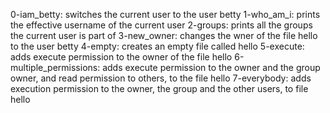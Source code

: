 0-iam_betty: switches the current user to the user betty
1-who_am_i: prints the effective username of the current user
2-groups: prints all the groups the current user is part of
3-new_owner: changes the wner of the file hello to the user betty
4-empty: creates an empty file called hello
5-execute: adds execute permission to the owner of the file hello
6-multiple_permissions: adds execute permission to the owner and the group owner, and read permission to others, to the file hello
7-everybody: adds execution permission to the owner, the group and the other users, to file hello
